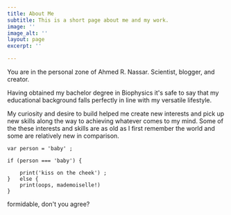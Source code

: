 ```yaml
---
title: About Me
subtitle: This is a short page about me and my work.
image: ''
image_alt: ''
layout: page
excerpt: ''

---
```

You are in the personal zone of Ahmed R. Nassar. Scientist, blogger, and creator.

  
Having obtained my bachelor degree in Biophysics it's safe to say that my educational background falls perfectly in line with my versatile lifestyle.

My curiosity and desire to build helped me create new interests and pick up new skills along the way to achieving whatever comes to my mind. Some of the these interests and skills are as old as I first remember the world and some are relatively new in comparison.

    var person = 'baby' ;
    
    if (person === 'baby') {
       
        print('kiss on the cheek') ; 
    }   else {
        print(oops, mademoiselle!)
    }

formidable, don't you agree?